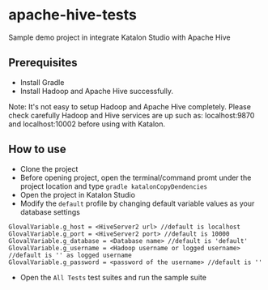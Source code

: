 # apache-hive-tests
Sample demo project in integrate Katalon Studio with Apache Hive

## Prerequisites
- Install Gradle
- Install Hadoop and Apache Hive successfully.
<p> Note: It's not easy to setup Hadoop and Apache Hive completely. Please check carefully Hadoop and Hive services are up such as: localhost:9870 and localhost:10002 before using with Katalon.</p>


## How to use
- Clone the project
- Before opening project, open the terminal/command promt under the project location and type `gradle katalonCopyDendencies`
- Open the project in Katalon Studio
- Modify the `default` profile by changing default variable values as your database settings
```
GlovalVariable.g_host = <HiveServer2 url> //default is localhost
GlovalVariable.g_port = <HiveServer2 port> //default is 10000
GlovalVariable.g_database = <Database name> //default is 'default'
GlovalVariable.g_username = <Hadoop username or logged username> //default is '' as logged username
GlovalVariable.g_password = <password of the username> //default is ''
```
- Open the `All Tests` test suites and run the sample suite